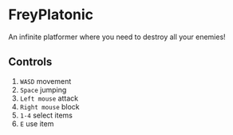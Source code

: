 # FreyPlatonic

An infinite platformer where you need to destroy all your enemies!

## Controls

1. `WASD` movement
2. `Space` jumping
3. `Left mouse` attack
4. `Right mouse` block
5. `1-4` select items
6. `E` use item
